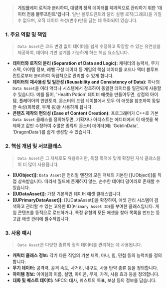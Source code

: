 ---
---
> **게임플레이 로직과 분리하여, 대량의 정적 데이터를 체계적으로 관리하기 위한 '데이터 전용 블루프린트'입니다.** 일반 블루프린트와 달리 실행 로직(그래프)을 가질 수 없으며, 오직 데이터 속성(변수)만을 담는 데 특화되어 있습니다.

### **1. 주요 역할 및 책임**
> `Data Asset`은 코드 변경 없이 데이터를 쉽게 수정하고 확장할 수 있는 유연성을 제공하여, 데이터 기반 설계를 가능하게 하는 핵심 요소입니다.
* **데이터와 로직의 분리 (Separation of Data and Logic):**
    캐릭터의 능력치, 무기 스펙, 아이템 정보, 레벨 구성 데이터 등 게임의 핵심 데이터를 코드나 액터 블루프린트로부터 분리하여 독립적으로 관리할 수 있게 합니다.
* **데이터의 재사용성 및 일관성 (Reusability and Consistency of Data):**
    하나의 `Data Asset`을 여러 액터나 시스템에서 참조하여 동일한 데이터를 일관되게 사용할 수 있습니다. 예를 들어, 'Health Potion' 데이터 애셋을 만들어두면, 상점의 아이템, 플레이어의 인벤토리, 몬스터의 드랍 테이블에서 모두 이 애셋을 참조하여 동일한 속성(회복량, 무게 등)을 사용하게 됩니다.
* **콘텐츠 제작의 편의성 (Ease of Content Creation):**
    프로그래머가 C++로 기본 `Data Asset` 클래스를 정의해두면, 기획자나 아티스트는 에디터에서 이 애셋을 복제하고 값만 수정하여 수많은 종류의 몬스터 데이터(예: 'GoblinData', 'DragonData')를 쉽게 생성할 수 있습니다.

### **2. 핵심 개념 및 서브클래스**
> `Data Asset`은 그 자체로도 유용하지만, 특정 목적에 맞게 확장된 자식 클래스들이 더 많이 사용됩니다.
* **[[UObject]]:**
    `Data Asset`은 언리얼 엔진의 모든 객체의 기본인 [[UObject]]를 직접 상속받습니다. 따라서 월드에 존재하지 않는, 순수한 데이터 덩어리로 존재할 수 있습니다.
* **[[UDataAsset]]:**
    가장 기본적인 데이터 애셋 클래스입니다.
* **[[UPrimaryDataAsset]]:**
    [[UDataAsset]]을 확장하여, 애셋 관리 시스템이 검색하고 관리할 수 있는 고유한 ID(`Primary Asset ID`)를 부여한 클래스입니다. 게임 콘텐츠를 동적으로 로드하거나, 특정 유형의 모든 애셋을 찾아 목록을 만드는 등 고급 애셋 관리에 필수적입니다.

### **3. 사용 예시**
> `Data Asset`은 다양한 종류의 정적 데이터를 관리하는 데 사용됩니다.
* **캐릭터 클래스 정보:** 각기 다른 직업의 기본 체력, 마나, 힘, 민첩 등의 능력치를 정의합니다.
* **무기 데이터:** 공격력, 공격 속도, 사거리, 내구도, 사용 탄약 종류 등을 정의합니다.
* **아이템 정보:** 아이템의 이름, 설명, 아이콘, 무게, 가격, 사용 효과 등을 정의합니다.
* **대화 및 퀘스트 데이터:** NPC의 대사, 퀘스트의 목표, 보상 등의 정보를 담습니다.